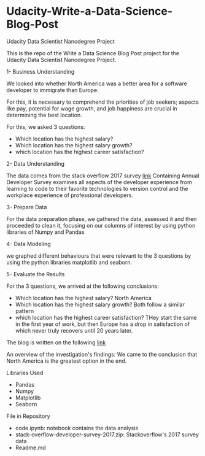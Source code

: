 # Udacity-Write-a-Data-Science-Blog-Post
Udacity Data Scientist Nanodegree Project

This is the repo of the Write a Data Science Blog Post project for the Udacity Data Scientist Nanodegree Project.

1- Business Understanding

We looked into whether North America was a better area for a software developer to immigrate than Europe.

For this, it is necessary to comprehend the priorities of job seekers; aspects like pay, potential for wage growth, and job happiness are crucial in determining the best location.

For this, we asked 3 questions:
- Which location has the highest salary?
- Which location has the highest salary growth?
- which location has the highest career satisfaction?

2- Data Understanding

The data comes from the stack overflow 2017 survey [link](https://insights.stackoverflow.com/survey)
Containing Annual Developer Survey examines all aspects of the developer experience from learning to code to their favorite technologies to version control and the workplace experience of professional developers.

3- Prepare Data

For the data preparation phase, we gathered the data, assessed it and then proceeded to clean it, focusing on our columns of interest by using python libraries of Numpy and Pandas

4- Data Modeling

we graphed different behaviours that were relevant to the 3 questions by using the python libraries matplotlib and seaborn.

5- Evaluate the Results

For the 3 questions, we arrived at the following conclusions:
- Which location has the highest salary? North America
- Which location has the highest salary growth? Both follow a similar pattern
- which location has the highest career satisfaction? THey start the same in the first year of work, but then Europe has a drop in satisfaction of which never truly recovers until 20 years later.


The blog is written on the following [link](https://medium.com/@thuhuyen.tmt/is-north-america-a-better-immigration-option-for-software-engineers-than-europe-9320396711a9)

An overview of the investigation's findings: We came to the conclusion that North America is the greatest option in the end.

Libraries Used
- Pandas
- Numpy
- Matplotlib 
- Seaborn

File in Repository
- code.ipynb: notebook contains the data analysis
- stack-overflow-developer-survey-2017.zip: Stackoverflow's 2017 survey data
- Readme.md
